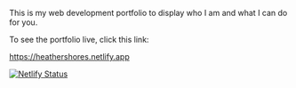 This is my web development portfolio to display who I am and what I can do for you.

To see the portfolio live, click this link:

https://heathershores.netlify.app

[![Netlify Status](https://api.netlify.com/api/v1/badges/b0d71827-8e32-437e-a909-b4ef88700e28/deploy-status)](https://app.netlify.com/sites/heathershores/deploys)
